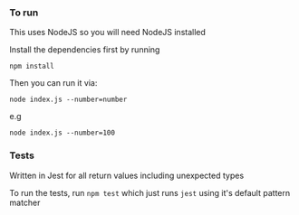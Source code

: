 ### To run

This uses NodeJS so you will need NodeJS installed

Install the dependencies first by running

`npm install`

Then you can run it via:

`node index.js --number=number`

e.g

`node index.js --number=100`

### Tests

Written in Jest for all return values including unexpected types

To run the tests, run `npm test` which just runs `jest` using it's default pattern matcher
